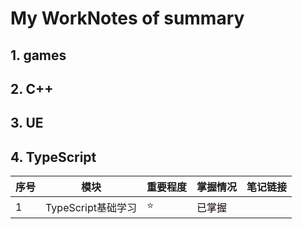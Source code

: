 # My WorkNotes of summary
## 1. games 
 
 
## 2. C++





## 3. UE

## 4. TypeScript


| 序号 | 模块 | 重要程度 | 掌握情况 | 笔记链接 |
| :--- | --- | --- | --- | --- |
| 1 | TypeScript基础学习 | :star: | <font color = Yellw>已掌握</font> |  |
